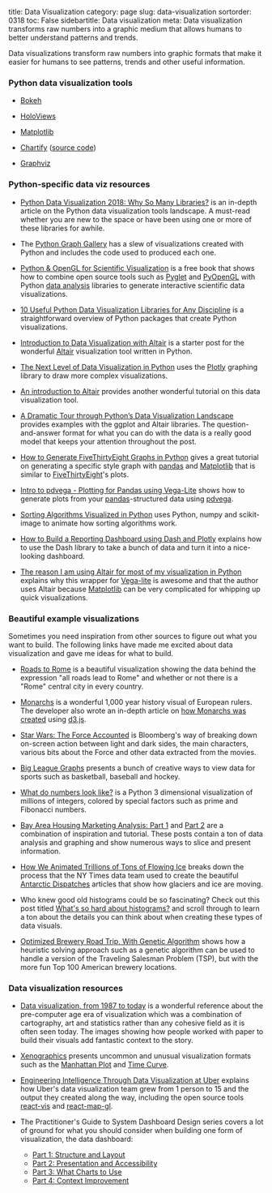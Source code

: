 title: Data Visualization
category: page
slug: data-visualization
sortorder: 0318
toc: False
sidebartitle: Data visualization
meta: Data visualization transforms raw numbers into a graphic medium that allows humans to better understand patterns and trends.


Data visualizations transform raw numbers into graphic formats that make it
easier for humans to see patterns, trends and other useful information.


### Python data visualization tools
* [Bokeh](https://bokeh.pydata.org/en/latest/)

* [HoloViews](http://holoviews.org/)

* [Matplotlib](https://matplotlib.org/)

* [Chartify](https://labs.spotify.com/2018/11/15/introducing-chartify-easier-chart-creation-in-python-for-data-scientists/) 
  ([source code](https://github.com/spotify/chartify/))

* [Graphviz](https://pypi.org/project/graphviz/)


### Python-specific data viz resources
* [Python Data Visualization 2018: Why So Many Libraries?](https://www.anaconda.com/blog/developer-blog/python-data-visualization-2018-why-so-many-libraries/)
  is an in-depth article on the Python data visualization tools landscape.
  A must-read whether you are new to the space or have been using one or
  more of these libraries for awhile.

* The [Python Graph Gallery](https://python-graph-gallery.com/) has a slew 
  of visualizations created with Python and includes the code used to 
  produced each one.

* [Python & OpenGL for Scientific Visualization](https://www.labri.fr/perso/nrougier/python-opengl/)
  is a free book that shows how to combine open source tools such as 
  [Pyglet](https://pyglet.readthedocs.io/en/stable/) and 
  [PyOpenGL](http://pyopengl.sourceforge.net/) with Python 
  [data analysis](/data-analysis.html) libraries to generate interactive
  scientific data visualizations.

* [10 Useful Python Data Visualization Libraries for Any Discipline](https://blog.modeanalytics.com/python-data-visualization-libraries/)
  is a straightforward overview of Python packages that create Python
  visualizations.

* [Introduction to Data Visualization with Altair](http://pbpython.com/altair-intro.html)
  is a starter post for the wonderful 
  [Altair](https://altair-viz.github.io/) visualization tool written in
  Python.

* [The Next Level of Data Visualization in Python](https://towardsdatascience.com/the-next-level-of-data-visualization-in-python-dd6e99039d5e)
  uses the [Plotly](https://plot.ly/python/) graphing library to draw
  more complex visualizations.

* [An introduction to Altair](http://vallandingham.me/altair_intro.html) 
  provides another wonderful tutorial on this data visualization tool.

* [A Dramatic Tour through Python’s Data Visualization Landscape](https://dsaber.com/2016/10/02/a-dramatic-tour-through-pythons-data-visualization-landscape-including-ggplot-and-altair/)
  provides examples with the ggplot and Altair libraries. The 
  question-and-answer format for what you can do with the data is a really
  good model that keeps your attention throughout the post.

* [How to Generate FiveThirtyEight Graphs in Python](https://www.dataquest.io/blog/making-538-plots/)
  gives a great tutorial on generating a specific style graph with
  [pandas](/pandas.html) and [Matplotlib](/matplotlib.html) that is
  similar to [FiveThirtyEight](https://fivethirtyeight.com/)'s plots.

* [Intro to pdvega - Plotting for Pandas using Vega-Lite](http://pbpython.com/pdvega.html)
  shows how to generate plots from your 
  [pandas](/pandas.html)-structured data using 
  [pdvega](https://github.com/altair-viz/pdvega).

* [Sorting Algorithms Visualized in Python](https://www.makeartwithpython.com/blog/visualizing-sort-algorithms-in-python/)
  uses Python, numpy and scikit-image to animate how sorting algorithms 
  work.

* [How to Build a Reporting Dashboard using Dash and Plotly](https://towardsdatascience.com/how-to-build-a-complex-reporting-dashboard-using-dash-and-plotl-4f4257c18a7f)
  explains how to use the Dash library to take a bunch of data and
  turn it into a nice-looking dashboard.

* [The reason I am using Altair for most of my visualization in Python](http://fernandoi.cl/blog/posts/altair/)
  explains why this wrapper for [Vega-lite](https://vega.github.io/vega-lite/)
  is awesome and that the author uses Altair because 
  [Matplotlib](/matplotlib.html) can be very complicated for whipping up 
  quick visualizations.


### Beautiful example visualizations
Sometimes you need inspiration from other sources to figure out what
you want to build. The following links have made me excited about data
visualization and gave me ideas for what to build.

* [Roads to Rome](http://roadstorome.moovellab.com/) is a beautiful
  visualization showing the data behind the expression "all roads lead 
  to Rome" and whether or not there is a "Rome" central city in every 
  country.

* [Monarchs](https://thebackend.dev/monarchs/) is a wonderful 1,000 year
  history visual of European rulers. The developer also wrote an in-depth
  article on 
  [how Monarchs was created](https://thebackend.dev/building-monarchs)
  using [d3.js](/d3-js.html).

* [Star Wars: The Force Accounted](https://www.bloomberg.com/graphics/2015-star-wars-the-force-accounted/)
  is Bloomberg's way of breaking down on-screen action between light
  and dark sides, the main characters, various bits about the Force
  and other data extracted from the movies.

* [Big League Graphs](https://bigleaguegraphs.com/) presents a bunch of
  creative ways to view data for sports such as basketball, baseball and
  hockey.

* [What do numbers look like?](https://johnhw.github.io/umap_primes/index.md.html)
  is a Python 3 dimensional visualization of millions of integers, colored
  by special factors such as prime and Fibonacci numbers.

* [Bay Area Housing Marketing Analysis: Part 1](https://blog.checkyo.tech/2018/08/06/bay-area-housing-market-analysis/)
  and
  [Part 2](https://blog.checkyo.tech/2018/08/15/bay-area-housing-market-analysis-part-2/)
  are a combination of inspiration and tutorial. These posts contain a 
  ton of data analysis and graphing and show numerous ways to slice and 
  present information.

* [How We Animated Trillions of Tons of Flowing Ice](http://dwtkns.com/posts/flowing-ice.html)
  breaks down the process that the NY Times data team used to create the
  beautiful 
  [Antarctic Dispatches](https://www.nytimes.com/interactive/2017/05/18/climate/antarctica-ice-melt-climate-change.html)
  articles that show how glaciers and ice are moving.

* Who knew good old histograms could be so fascinating? Check out this
  post titled 
  [What's so hard about histograms?](http://tinlizzie.org/histograms/)
  and scroll through to learn a ton about the details you can think about
  when creating these types of data visuals.

* [Optimized Brewery Road Trip, With Genetic Algorithm](https://flowingdata.com/2019/02/08/optimized-brewery-road-trip-with-genetic-algorithm/)
  shows how a heuristic solving approach such as a genetic algorithm can be
  used to handle a version of the Traveling Salesman Problem (TSP), but
  with the more fun Top 100 American brewery locations.


### Data visualization resources
* [Data visualization, from 1987 to today](https://medium.economist.com/data-visualisation-from-1987-to-today-65d0609c6017)
  is a wonderful reference about the pre-computer age era of visualization
  which was a combination of cartography, art and statistics rather than
  any cohesive field as it is often seen today. The images showing how
  people worked with paper to build their visuals add fantastic context to
  the story.

* [Xenographics](https://xeno.graphics/) presents uncommon and unusual
  visualization formats such as the 
  [Manhattan Plot](https://xeno.graphics/manhattan-plot/) and
  [Time Curve](https://xeno.graphics/time-curve/).

* [Engineering Intelligence Through Data Visualization at Uber](https://eng.uber.com/data-viz-intel/)
  explains how Uber's data visualization team grew from 1 person to 15
  and the output they created along the way, including the open source
  tools [react-vis](https://uber.github.io/react-vis/) and 
  [react-map-gl](https://uber.github.io/react-map-gl/).

* The Practitioner's Guide to System Dashboard Design series covers a
  lot of ground for what you should consider when building one form
  of visualization, the data dashboard:
  
    * [Part 1: Structure and Layout](http://onemogin.com/observability/dashboards/practitioners-guide-to-system-dashboard-design.html)
    * [Part 2: Presentation and Accessibility](http://onemogin.com/observability/dashboards/practitioners-guide-to-system-dashboard-design-p2.html)
    * [Part 3: What Charts to Use](http://onemogin.com/observability/dashboards/practitioners-guide-to-system-dashboard-design-p3.html)
    * [Part 4: Context Improvement](http://onemogin.com/observability/dashboards/practitioners-guide-to-system-dashboard-design-p4.html)
